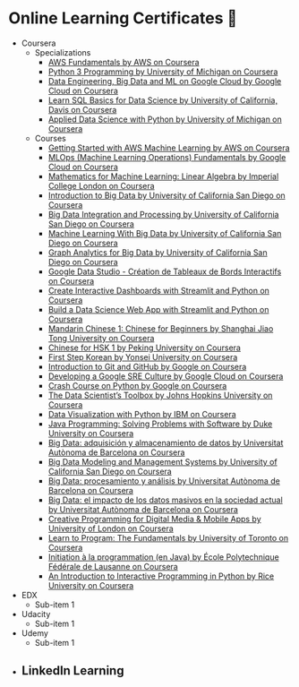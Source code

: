 # Online Learning Certificates :green_book:

- Coursera
  - Specializations
    - [AWS Fundamentals by AWS on Coursera](https://www.coursera.org/account/accomplishments/specialization/Y6XGQPCVY3QY)
    - [Python 3 Programming by University of Michigan on Coursera](https://www.coursera.org/account/accomplishments/specialization/W8ZXKGX5XE7M)
    - [Data Engineering, Big Data and ML on Google Cloud by Google Cloud on Coursera](https://www.coursera.org/account/accomplishments/specialization/TJNWPT5CWNAE)
    - [Learn SQL Basics for Data Science by University of California, Davis on Coursera](https://www.coursera.org/account/accomplishments/specialization/2CUEVUDZZZB7)
    - [Applied Data Science with Python by University of Michigan on Coursera](https://www.coursera.org/account/accomplishments/specialization/Z29AQJAPAA8X)
  - Courses
    - [Getting Started with AWS Machine Learning by AWS on Coursera](https://www.coursera.org/account/accomplishments/verify/K33W6SJYYBVS)
    - [MLOps (Machine Learning Operations) Fundamentals by Google Cloud on Coursera](https://www.coursera.org/account/accomplishments/verify/NLUZ7FB9D6LX)
    - [Mathematics for Machine Learning: Linear Algebra by Imperial College London on Coursera](https://www.coursera.org/account/accomplishments/verify/SGWLXGWNA4WU)
    - [Introduction to Big Data by University of California San Diego on Coursera](https://www.coursera.org/account/accomplishments/verify/B5527JDJK2DT)
    - [Big Data Integration and Processing by University of California San Diego on Coursera](https://www.coursera.org/account/accomplishments/verify/E2TC6SNDGHB7)
    - [Machine Learning With Big Data by University of California San Diego on Coursera](https://www.coursera.org/account/accomplishments/verify/A6P6Q99X9MRD)
    - [Graph Analytics for Big Data by University of California San Diego on Coursera](https://www.coursera.org/account/accomplishments/verify/93ZSC8LUP5CA)
    - [Google Data Studio - Création de Tableaux de Bords Interactifs on Coursera](https://www.coursera.org/account/accomplishments/verify/A3PDDQXB3TFY)
    - [Create Interactive Dashboards with Streamlit and Python on Coursera](https://www.coursera.org/account/accomplishments/verify/XTUPAZLKJKWB)
    - [Build a Data Science Web App with Streamlit and Python on Coursera](https://www.coursera.org/account/accomplishments/verify/VG6ZLK7NKF5U)
    - [Mandarin Chinese 1: Chinese for Beginners by Shanghai Jiao Tong University on Coursera](https://www.coursera.org/account/accomplishments/verify/2E29U3PRK37W)
    - [Chinese for HSK 1 by Peking University on Coursera](https://www.coursera.org/account/accomplishments/verify/XRKHHJ335J9U)
    - [First Step Korean by Yonsei University on Coursera](https://www.coursera.org/account/accomplishments/verify/7YH3WBBYNRHM)
    - [Introduction to Git and GitHub by Google on Coursera](https://www.coursera.org/account/accomplishments/verify/ST9AQ9RDDVBZ)
    - [Developing a Google SRE Culture by Google Cloud on Coursera](https://www.coursera.org/account/accomplishments/verify/CVB2SZDWHAPN)
    - [Crash Course on Python by Google on Coursera](https://www.coursera.org/account/accomplishments/verify/JJSR2HWNURDZ)
    - [The Data Scientist’s Toolbox by Johns Hopkins University on Coursera](https://www.coursera.org/account/accomplishments/verify/CW6VK9MRAW3P)
    - [Data Visualization with Python by IBM on Coursera](https://www.coursera.org/account/accomplishments/verify/4RWTJ7HK8U34)
    - [Java Programming: Solving Problems with Software by Duke University on Coursera](https://www.coursera.org/account/accomplishments/verify/SJEFC22YSMKP)
    - [Big Data: adquisición y almacenamiento de datos by Universitat Autònoma de Barcelona on Coursera](https://www.coursera.org/account/accomplishments/verify/NMFU2T5UHLUP)
    - [Big Data Modeling and Management Systems by University of California San Diego on Coursera](https://www.coursera.org/account/accomplishments/verify/WAL9P95GE2HL)
    - [Big Data: procesamiento y análisis by Universitat Autònoma de Barcelona on Coursera](https://www.coursera.org/account/accomplishments/verify/DC2J943RPKUE)
    - [Big Data: el impacto de los datos masivos en la sociedad actual by Universitat Autònoma de Barcelona on Coursera](https://www.coursera.org/account/accomplishments/verify/H3XCBFZ68XYG)
    - [Creative Programming for Digital Media & Mobile Apps by University of London on Coursera](https://www.coursera.org/api/legacyCertificates.v1/spark/statementOfAccomplishment/970251~1507140/pdf)
    - [Learn to Program: The Fundamentals by University of Toronto on Coursera](https://www.coursera.org/api/legacyCertificates.v1/spark/statementOfAccomplishment/970455~1507140/pdf)
    - [Initiation à la programmation (en Java) by École Polytechnique Fédérale de Lausanne on Coursera](https://www.coursera.org/api/legacyCertificates.v1/spark/statementOfAccomplishment/970401~1507140/pdf)
    - [An Introduction to Interactive Programming in Python by Rice University on Coursera](https://www.coursera.org/api/legacyCertificates.v1/spark/statementOfAccomplishment/970391~1507140/pdf)
- EDX
  - Sub-item 1
- Udacity
  - Sub-item 1
- Udemy
  - Sub-item 1
- LinkedIn Learning
  -